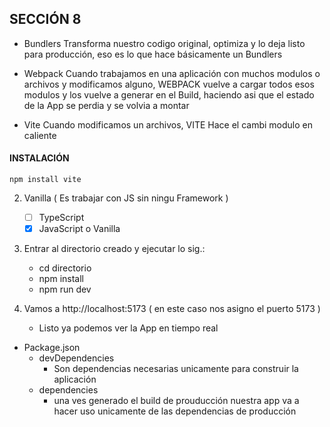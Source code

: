 ## SECCIÓN 8

* Bundlers
Transforma nuestro codigo original, 
optimiza y lo deja listo para
producción, eso es lo que hace básicamente un Bundlers

* Webpack
Cuando trabajamos en una aplicación con muchos modulos o archivos
y modificamos alguno, WEBPACK vuelve a cargar todos esos modulos y los 
vuelve a generar en el Build, haciendo asi que el estado de la App
se perdia y se volvia a montar


* Vite
Cuando modificamos un archivos, VITE Hace el cambi modulo en caliente

#### INSTALACIÓN 
    npm install vite

2. Vanilla ( Es trabajar con JS sin ningu Framework )
   - [ ] TypeScript
   - [x] JavaScript o Vanilla

3. Entrar al directorio creado y ejecutar lo sig.:
    - cd directorio
    - npm install
    - npm run dev  

4. Vamos a http://localhost:5173 ( en este caso nos asigno el puerto 5173 )
    - Listo ya podemos ver la App en tiempo real

* Package.json
    - devDependencies
        - Son dependencias necesarias unicamente para construir la aplicación
    - dependencies
        - una ves generado el build de prouducción nuestra app va a hacer uso unicamente de las dependencias de producción
